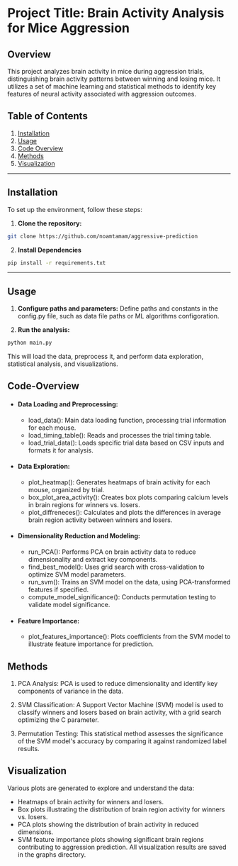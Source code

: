 ﻿# Project Title: **Brain Activity Analysis for Mice Aggression**



## Overview
This project analyzes brain activity in mice during aggression trials, distinguishing brain activity patterns between winning and losing mice. It utilizes a set of machine learning and statistical methods to identify key features of neural activity associated with aggression outcomes.

## Table of Contents
1. [Installation](#installation)
2. [Usage](#Usage)
3. [Code Overview](#Code-Overview)
4. [Methods](#Methods)
5. [Visualization](#Visualization)

---


## Installation

To set up the environment, follow these steps:

1. **Clone the repository:**

```bash
git clone https://github.com/noamtamam/aggressive-prediction
```

2. **Install Dependencies**

```bash
pip install -r requirements.txt
```
---

## Usage
1. **Configure paths and parameters:**
Define paths and constants in the config.py file, such as data file paths or ML algorithms configoration. 

2. **Run the analysis:**
```bash
python main.py
```
This will load the data, preprocess it, and perform data exploration, statistical analysis, and visualizations.


## Code-Overview

* #### Data Loading and Preprocessing:

  * load_data(): Main data loading function, processing trial information for each mouse.
  * load_timing_table(): Reads and processes the trial timing table.
  * load_trial_data(): Loads specific trial data based on CSV inputs and formats it for analysis.
* #### Data Exploration:

  * plot_heatmap(): Generates heatmaps of brain activity for each mouse, organized by trial.
  * box_plot_area_activity(): Creates box plots comparing calcium levels in brain regions for winners vs. losers.
  * plot_diffreneces(): Calculates and plots the differences in average brain region activity between winners and losers.
  
* #### Dimensionality Reduction and Modeling:

    * run_PCA(): Performs PCA on brain activity data to reduce dimensionality and extract key components.
    * find_best_model(): Uses grid search with cross-validation to optimize SVM model parameters. 
    * run_svm(): Trains an SVM model on the data, using PCA-transformed features if specified. 
    * compute_model_significance(): Conducts permutation testing to validate model significance.
* #### Feature Importance:

    * plot_features_importance(): Plots coefficients from the SVM model to illustrate feature importance for prediction.
## Methods
1.  PCA Analysis: PCA is used to reduce dimensionality and identify key components of variance in the data.

2.  SVM Classification: A Support Vector Machine (SVM) model is used to classify winners and losers based on brain activity, with a grid search optimizing the C parameter.

3.  Permutation Testing: This statistical method assesses the significance of the SVM model's accuracy by comparing it against randomized label results.

## Visualization
Various plots are generated to explore and understand the data:

* Heatmaps of brain activity for winners and losers.
* Box plots illustrating the distribution of brain region activity for winners vs. losers.
* PCA plots showing the distribution of brain activity in reduced dimensions.
* SVM feature importance plots showing significant brain regions contributing to aggression prediction.
All visualization results are saved in the graphs directory.


